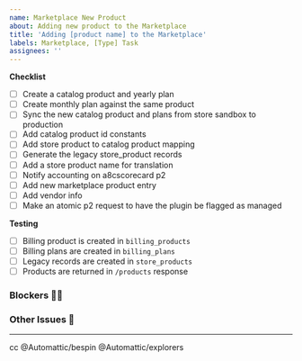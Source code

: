 ```yaml
---
name: Marketplace New Product
about: Adding new product to the Marketplace
title: 'Adding [product name] to the Marketplace'
labels: Marketplace, [Type] Task
assignees: ''
---
```


**Checklist**

- [ ] Create a catalog product and yearly plan
- [ ] Create monthly plan against the same product
- [ ] Sync the new catalog product and plans from store sandbox to production
- [ ] Add catalog product id constants
- [ ] Add store product to catalog product mapping
- [ ] Generate the legacy store_product records
- [ ] Add a store product name for translation
- [ ] Notify accounting on a8cscorecard p2
- [ ] Add new marketplace product entry
- [ ] Add vendor info
- [ ] Make an atomic p2 request to have the plugin be flagged as managed

**Testing**

- [ ] Billing product is created in `billing_products`
- [ ] Billing plans are created in `billing_plans`
- [ ] Legacy records are created in `store_products`
- [ ] Products are returned in `/products` response

### Blockers 🤷‍♀️

### Other Issues 🐛

---

cc @Automattic/bespin @Automattic/explorers
